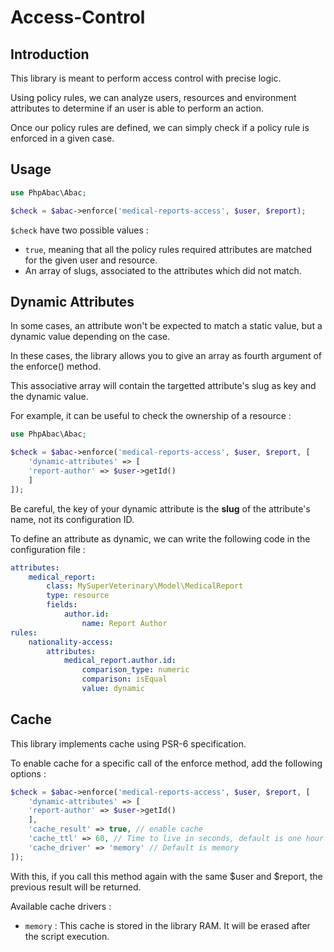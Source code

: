Access-Control
==============

Introduction
------------

This library is meant to perform access control with precise logic.

Using policy rules, we can analyze users, resources and environment attributes to determine if an user is able to perform an action.

Once our policy rules are defined, we can simply check if a policy rule is enforced in a given case.

Usage
---

```php
use PhpAbac\Abac;

$check = $abac->enforce('medical-reports-access', $user, $report);
```

```$check``` have two possible values :

* ```true```, meaning that all the policy rules required attributes are matched for the given user and resource.
* An array of slugs, associated to the attributes which did not match.

Dynamic Attributes
------------------

In some cases, an attribute won't be expected to match a static value, but a dynamic value depending on the case.

In these cases, the library allows you to give an array as fourth argument of the enforce() method.

This associative array will contain the targetted attribute's slug as key and the dynamic value.

For example, it can be useful to check the ownership of a resource :

```php
use PhpAbac\Abac;

$check = $abac->enforce('medical-reports-access', $user, $report, [
    'dynamic-attributes' => [
	'report-author' => $user->getId()
    ]
]);
```

Be careful, the key of your dynamic attribute is the **slug** of the attribute's name, not its configuration ID.

To define an attribute as dynamic, we can write the following code in the configuration file :

```yaml
attributes:
    medical_report:
        class: MySuperVeterinary\Model\MedicalReport
        type: resource
        fields:
            author.id:
                name: Report Author
rules:
    nationality-access:
        attributes:
            medical_report.author.id:
                comparison_type: numeric
                comparison: isEqual
                value: dynamic
```

Cache
-----------------

This library implements cache using PSR-6 specification.

To enable cache for a specific call of the enforce method, add the following options :

```php
$check = $abac->enforce('medical-reports-access', $user, $report, [
    'dynamic-attributes' => [
	'report-author' => $user->getId()
    ],
    'cache_result' => true, // enable cache
    'cache_ttl' => 60, // Time to live in seconds, default is one hour
    'cache_driver' => 'memory' // Default is memory
]);
```

With this, if you call this method again with the same $user and $report, the previous result will be returned.

Available cache drivers :

* ``memory`` : This cache is stored in the library RAM. It will be erased after the script execution.